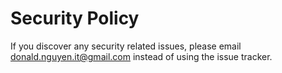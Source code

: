 # Security Policy

If you discover any security related issues, please email donald.nguyen.it@gmail.com instead of using the issue tracker.
